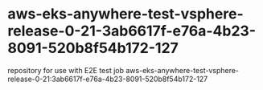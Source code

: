 # aws-eks-anywhere-test-vsphere-release-0-21-3ab6617f-e76a-4b23-8091-520b8f54b172-127
repository for use with E2E test job aws-eks-anywhere-test-vsphere-release-0-21:3ab6617f-e76a-4b23-8091-520b8f54b172-127
